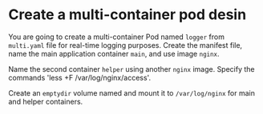 
# Create a multi-container pod desin

You are going to create a multi-container Pod named `logger` from `multi.yaml` file for real-time logging purposes. Create the manifest file, name the main application container `main`, and use image `nginx`. 

Name the second container `helper` using another `nginx` image. Specify the commands 'less +F /var/log/nginx/access'.

Create an `emptydir` volume named and mount it to `/var/log/nginx` for main and helper containers.